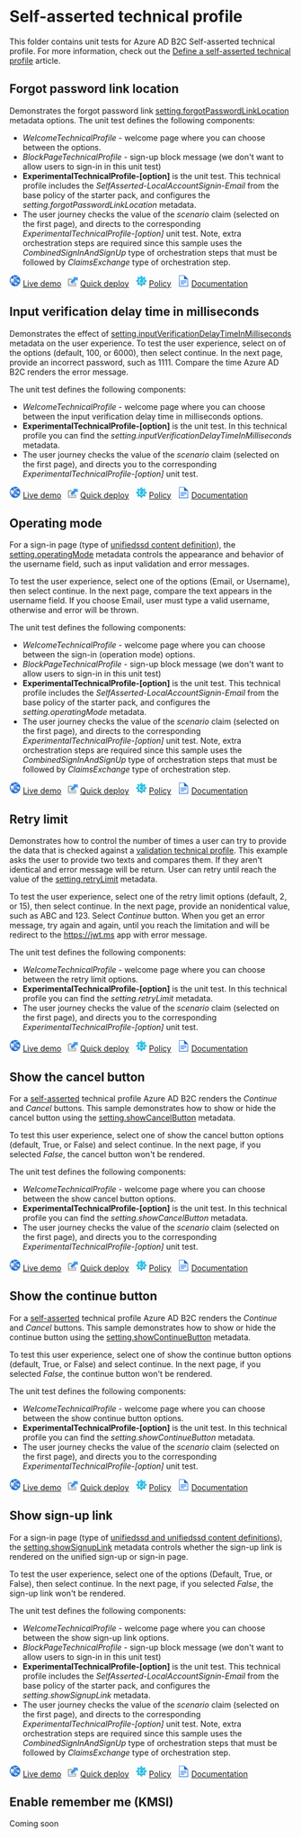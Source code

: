 # Self-asserted technical profile

This folder contains unit tests for Azure AD B2C Self-asserted technical profile. For more information, check out the [Define a self-asserted technical profile](https://docs.microsoft.com/azure/active-directory-b2c/self-asserted-technical-profile) article.

## Forgot password link location

Demonstrates the forgot password link [setting.forgotPasswordLinkLocation](https://docs.microsoft.com/azure/active-directory-b2c/self-asserted-technical-profile#metadata) metadata options. The unit test defines the following components:

- *WelcomeTechnicalProfile* - welcome page where you can choose between the options.
- *BlockPageTechnicalProfile* - sign-up block message (we don't want to allow users to sign-in in this unit test)
- **ExperimentalTechnicalProfile-[option]** is the unit test. This technical profile includes the *SelfAsserted-LocalAccountSignin-Email* from the base policy of the starter pack, and configures the *setting.forgotPasswordLinkLocation* metadata.
- The user journey checks the value of the *scenario* claim (selected on the first page), and directs to the corresponding *ExperimentalTechnicalProfile-[option]* unit test. Note, extra orchestration steps are required since this sample uses the *CombinedSignInAndSignUp* type of orchestration steps that must be followed by *ClaimsExchange* type of orchestration step.

![live demo](../../media/demo.png) [Live demo](https://b2clivedemo.b2clogin.com/b2clivedemo.onmicrosoft.com/B2C_1A_TP_SA_metadata_setting_forgotPasswordLinkLocation/oauth2/v2.0/authorize?client_id=cfaf887b-a9db-4b44-ac47-5efff4e2902c&nonce=defaultNonce&redirect_uri=https%3A%2F%2Fjwt.ms&scope=openid&response_type=id_token&prompt=login) &nbsp; ![Quick deploy](../../media/deploy.png) [Quick deploy](https://b2ciefsetupapp.azurewebsites.net/) &nbsp; ![policy](../../media/policy.png) [Policy](TP_SA_metadata_setting_forgotPasswordLinkLocation.xml) &nbsp; ![documentation](../../media/doc.png) [Documentation](https://docs.microsoft.com/azure/active-directory-b2c/self-asserted-technical-profile#metadata)

## Input verification delay time in milliseconds

Demonstrates the effect of [setting.inputVerificationDelayTimeInMilliseconds](https://docs.microsoft.com/azure/active-directory-b2c/self-asserted-technical-profile#metadata) metadata on the user experience. To test the user experience, select on of the options (default, 100, or 6000), then select continue. In the next page, provide an incorrect password, such as 1111. Compare the time Azure AD B2C renders the error message.

 The unit test defines the following components:

- *WelcomeTechnicalProfile* - welcome page where you can choose between the input verification delay time in milliseconds options.
- **ExperimentalTechnicalProfile-[option]** is the unit test. In this technical profile you can find the *setting.inputVerificationDelayTimeInMilliseconds* metadata.
- The user journey checks the value of the *scenario* claim (selected on the first page), and directs you to the corresponding *ExperimentalTechnicalProfile-[option]* unit test.

![live demo](../../media/demo.png) [Live demo](https://b2clivedemo.b2clogin.com/b2clivedemo.onmicrosoft.com/B2C_1A_TP_SA_metadata_setting_inputVerificationDelayTimeInMilliseconds/oauth2/v2.0/authorize?client_id=cfaf887b-a9db-4b44-ac47-5efff4e2902c&nonce=defaultNonce&redirect_uri=https%3A%2F%2Fjwt.ms&scope=openid&response_type=id_token&prompt=login) &nbsp; ![Quick deploy](../../media/deploy.png) [Quick deploy](https://b2ciefsetupapp.azurewebsites.net/) &nbsp; ![policy](../../media/policy.png) [Policy](TP_SA_metadata_setting_inputVerificationDelayTimeInMilliseconds.xml) &nbsp; ![documentation](../../media/doc.png) [Documentation](https://docs.microsoft.com/azure/active-directory-b2c/self-asserted-technical-profile#metadata)

## Operating mode

For a sign-in page (type of [unifiedssd content definition](https://docs.microsoft.com/azure/active-directory-b2c/contentdefinitions#datauri)), the [setting.operatingMode](https://docs.microsoft.com/azure/active-directory-b2c/self-asserted-technical-profile#metadata) metadata controls the appearance and behavior of the username field, such as input validation and error messages.

To test the user experience, select one of the options (Email, or Username), then select continue. In the next page, compare the text appears in the username field. If you choose Email, user must type a valid username, otherwise and error will be thrown.

The unit test defines the following components:

- *WelcomeTechnicalProfile* - welcome page where you can choose between the sign-in (operation mode) options.
- *BlockPageTechnicalProfile* - sign-up block message (we don't want to allow users to sign-in in this unit test)
- **ExperimentalTechnicalProfile-[option]** is the unit test. This technical profile includes the *SelfAsserted-LocalAccountSignin-Email* from the base policy of the starter pack, and configures the *setting.operatingMode* metadata.
- The user journey checks the value of the *scenario* claim (selected on the first page), and directs to the corresponding *ExperimentalTechnicalProfile-[option]* unit test. Note, extra orchestration steps are required since this sample uses the *CombinedSignInAndSignUp* type of orchestration steps that must be followed by *ClaimsExchange* type of orchestration step.

![live demo](../../media/demo.png) [Live demo](https://b2clivedemo.b2clogin.com/b2clivedemo.onmicrosoft.com/B2C_1A_TP_SA_metadata_setting_operatingMode/oauth2/v2.0/authorize?client_id=cfaf887b-a9db-4b44-ac47-5efff4e2902c&nonce=defaultNonce&redirect_uri=https%3A%2F%2Fjwt.ms&scope=openid&response_type=id_token&prompt=login) &nbsp; ![Quick deploy](../../media/deploy.png) [Quick deploy](https://b2ciefsetupapp.azurewebsites.net/) &nbsp; ![policy](../../media/policy.png) [Policy](TP_SA_metadata_setting_operatingMode.xml) &nbsp; ![documentation](../../media/doc.png) [Documentation](https://docs.microsoft.com/azure/active-directory-b2c/self-asserted-technical-profile#metadata)

## Retry limit

Demonstrates how to control the number of times a user can try to provide the data that is checked against a [validation technical profile](https://docs.microsoft.com/azure/active-directory-b2c/validation-technical-profile). This example asks the user to provide two texts and compares them. If they aren't identical and error message will be return. User can retry until reach the value of the [setting.retryLimit](https://docs.microsoft.com/azure/active-directory-b2c/self-asserted-technical-profile#metadata) metadata.

To test the user experience, select one of the retry limit options (default, 2, or 15), then select continue. In the next page, provide an nonidentical value, such as ABC and 123. Select *Continue* button. When you get an error message, try again and again, until you reach the limitation and will be redirect to the <https://jwt.ms> app with error message.

 The unit test defines the following components:

- *WelcomeTechnicalProfile* - welcome page where you can choose between the retry limit options.
- **ExperimentalTechnicalProfile-[option]** is the unit test. In this technical profile you can find the *setting.retryLimit* metadata.
- The user journey checks the value of the *scenario* claim (selected on the first page), and directs you to the corresponding *ExperimentalTechnicalProfile-[option]* unit test.

![live demo](../../media/demo.png) [Live demo](https://b2clivedemo.b2clogin.com/b2clivedemo.onmicrosoft.com/B2C_1A_TP_SA_metadata_setting_retryLimit/oauth2/v2.0/authorize?client_id=cfaf887b-a9db-4b44-ac47-5efff4e2902c&nonce=defaultNonce&redirect_uri=https%3A%2F%2Fjwt.ms&scope=openid&response_type=id_token&prompt=login) &nbsp; ![Quick deploy](../../media/deploy.png) [Quick deploy](https://b2ciefsetupapp.azurewebsites.net/) &nbsp; ![policy](../../media/policy.png) [Policy](TP_SA_metadata_setting_retryLimit.xml) &nbsp; ![documentation](../../media/doc.png) [Documentation](https://docs.microsoft.com/azure/active-directory-b2c/self-asserted-technical-profile#metadata)

## Show the cancel button

For a [self-asserted](https://docs.microsoft.com/azure/active-directory-b2c/self-asserted-technical-profile) technical profile Azure AD B2C renders the *Continue* and *Cancel* buttons. This sample demonstrates how to show or hide the cancel button using the [setting.showCancelButton](https://docs.microsoft.com/azure/active-directory-b2c/self-asserted-technical-profile#metadata) metadata.

To test this user experience, select one of show the cancel button options (default, True, or False) and select continue. In the next page, if you selected *False*, the cancel button won't be rendered.

 The unit test defines the following components:

- *WelcomeTechnicalProfile* - welcome page where you can choose between the show cancel button options.
- **ExperimentalTechnicalProfile-[option]** is the unit test. In this technical profile you can find the *setting.showCancelButton* metadata.
- The user journey checks the value of the *scenario* claim (selected on the first page), and directs you to the corresponding *ExperimentalTechnicalProfile-[option]* unit test.

![live demo](../../media/demo.png) [Live demo](https://b2clivedemo.b2clogin.com/b2clivedemo.onmicrosoft.com/B2C_1A_TP_SA_metadata_setting_showCancelButton/oauth2/v2.0/authorize?client_id=cfaf887b-a9db-4b44-ac47-5efff4e2902c&nonce=defaultNonce&redirect_uri=https%3A%2F%2Fjwt.ms&scope=openid&response_type=id_token&prompt=login) &nbsp; ![Quick deploy](../../media/deploy.png) [Quick deploy](https://b2ciefsetupapp.azurewebsites.net/) &nbsp; ![policy](../../media/policy.png) [Policy](TP_SA_metadata_setting_showCancelButton.xml) &nbsp; ![documentation](../../media/doc.png) [Documentation](https://docs.microsoft.com/azure/active-directory-b2c/self-asserted-technical-profile#metadata)

## Show the continue button

For a [self-asserted](https://docs.microsoft.com/azure/active-directory-b2c/self-asserted-technical-profile) technical profile Azure AD B2C renders the *Continue* and *Cancel* buttons. This sample demonstrates how to show or hide the continue button using the [setting.showContinueButton](https://docs.microsoft.com/azure/active-directory-b2c/self-asserted-technical-profile#metadata) metadata.

To test this user experience, select one of show the continue button options (default, True, or False) and select continue. In the next page, if you selected *False*, the continue button won't be rendered.

 The unit test defines the following components:

- *WelcomeTechnicalProfile* - welcome page where you can choose between the show continue button options.
- **ExperimentalTechnicalProfile-[option]** is the unit test. In this technical profile you can find the *setting.showContinueButton* metadata.
- The user journey checks the value of the *scenario* claim (selected on the first page), and directs you to the corresponding *ExperimentalTechnicalProfile-[option]* unit test.

![live demo](../../media/demo.png) [Live demo](https://b2clivedemo.b2clogin.com/b2clivedemo.onmicrosoft.com/B2C_1A_TP_SA_metadata_setting_showContinueButton/oauth2/v2.0/authorize?client_id=cfaf887b-a9db-4b44-ac47-5efff4e2902c&nonce=defaultNonce&redirect_uri=https%3A%2F%2Fjwt.ms&scope=openid&response_type=id_token&prompt=login) &nbsp; ![Quick deploy](../../media/deploy.png) [Quick deploy](https://b2ciefsetupapp.azurewebsites.net/) &nbsp; ![policy](../../media/policy.png) [Policy](TP_SA_metadata_setting_showContinueButton.xml) &nbsp; ![documentation](../../media/doc.png) [Documentation](https://docs.microsoft.com/azure/active-directory-b2c/self-asserted-technical-profile#metadata)

## Show sign-up link

For a sign-in page (type of [unifiedssd and unifiedssd content definitions](https://docs.microsoft.com/azure/active-directory-b2c/contentdefinitions#datauri)), the [setting.showSignupLink](https://docs.microsoft.com/azure/active-directory-b2c/self-asserted-technical-profile#metadata) metadata controls whether the sign-up link is rendered on the unified sign-up or sign-in page.

To test the user experience, select one of the options (Default, True, or False), then select continue. In the next page, if you selected *False*, the sign-up link won't be rendered.

The unit test defines the following components:

- *WelcomeTechnicalProfile* - welcome page where you can choose between the show sign-up link options.
- *BlockPageTechnicalProfile* - sign-up block message (we don't want to allow users to sign-in in this unit test)
- **ExperimentalTechnicalProfile-[option]** is the unit test. This technical profile includes the *SelfAsserted-LocalAccountSignin-Email* from the base policy of the starter pack, and configures the *setting.showSignupLink* metadata.
- The user journey checks the value of the *scenario* claim (selected on the first page), and directs to the corresponding *ExperimentalTechnicalProfile-[option]* unit test. Note, extra orchestration steps are required since this sample uses the *CombinedSignInAndSignUp* type of orchestration steps that must be followed by *ClaimsExchange* type of orchestration step.

![live demo](../../media/demo.png) [Live demo](https://b2clivedemo.b2clogin.com/b2clivedemo.onmicrosoft.com/B2C_1A_TP_SA_metadata_setting_showSignupLink/oauth2/v2.0/authorize?client_id=cfaf887b-a9db-4b44-ac47-5efff4e2902c&nonce=defaultNonce&redirect_uri=https%3A%2F%2Fjwt.ms&scope=openid&response_type=id_token&prompt=login) &nbsp; ![Quick deploy](../../media/deploy.png) [Quick deploy](https://b2ciefsetupapp.azurewebsites.net/) &nbsp; ![policy](../../media/policy.png) [Policy](TP_SA_metadata_setting_showSignupLink.xml) &nbsp; ![documentation](../../media/doc.png) [Documentation](https://docs.microsoft.com/azure/active-directory-b2c/self-asserted-technical-profile#metadata)

## Enable remember me (KMSI)

Coming soon